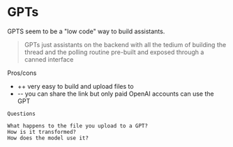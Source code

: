 # GPTs

GPTS seem to be a "low code" way to build assistants.

> GPTs just assistants on the backend with all the tedium of building the thread
> and the polling routine pre-built and exposed through a canned interface

Pros/cons

* ++ very easy to build and upload files to
* -- you can share the link but only paid OpenAI accounts can use the GPT


```
Questions

What happens to the file you upload to a GPT?
How is it transformed?
How does the model use it?
```
